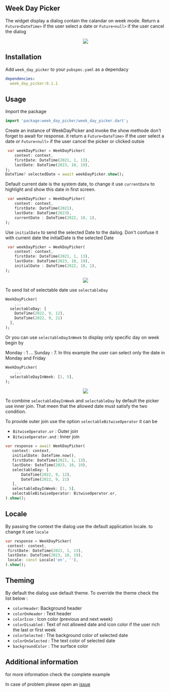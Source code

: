 ## Week Day Picker
The widget display a dialog contain the calandar on week mode.
Return a `Future<DateTime>` if the user select a date or `Future<null>` if the user cancel the dialog
<div style="text-align:center"><img src="https://raw.githubusercontent.com/MoezAyadiDev/week_day_picker/main/assets/weekdaypicker.gif"></div>

## Installation
Add `week_day_picker` to your `pubspec.yaml` as a dependacy
```yaml
dependencies:
  week_day_picker:0.1.1
```

## Usage
Import the package
```dart
import 'package:week_day_picker/week_day_picker.dart';
```

Create an instance of WeekDayPicker and invoke the show methode don't forget to await for response.
it return a `Future<DateTime>` if the user select a date or `Future<null>` if the user cancel the picker or clicked outsie

```dart
 var weekDayPicker = WeekDayPicker(
    context: context,
    firstDate: DateTime(2021, 1, 13),
    lastDate: DateTime(2023, 10, 19),
);
DateTime? selectedDate = await weekDayPicker.show();
```
Default current date is the system date, to change it use `currentDate` to highlight and show this date in first screen.
```dart
 var weekDayPicker = WeekDayPicker(
    context: context,
    firstDate: DateTime(2021),
    lastDate: DateTime(2023),
    currentDate : DateTime(2022, 10, 1),
);
```

Use `initialDate` to send the selected Date to the dailog.
Don't confuse it with current date the initialDate is the selected Date
```dart
 var weekDayPicker = WeekDayPicker(
    context: context,
    firstDate: DateTime(2021, 1, 13),
    lastDate: DateTime(2023, 10, 19),
    initialDate : DateTime(2022, 10, 1),
);
```
<div style="text-align:center"><img src="https://raw.githubusercontent.com/MoezAyadiDev/week_day_picker/main/assets/picker_selectedDate.gif"></div>


To send list of selectable date use `selectableDay`
```dart
WeekDayPicker(
    ...
  selectableDay: [
    DateTime(2022, 9, 12),
    DateTime(2022, 9, 21)
  ],
);
```

Or you can use `selectableDayInWeek` to display only specific day on week
begin by

Monday : 1 
... 
Sunday : 7.
In this example the user can select only the date in Monday and Friday
```dart
WeekDayPicker(
    ...
  selectableDayInWeek: [1, 5],
);
```
<div style="text-align:center"><img src="https://raw.githubusercontent.com/MoezAyadiDev/week_day_picker/main/assets/picker_selectableDayWeek.gif"></div>


To combine `selectableDayInWeek` and `selectableDay` by default the picker use inner join. 
That meen that the allowed date must satisfy the two condition.

To provide outer join use the option `selectableBitwiseOperator`
it can be 
 - `BitwiseOperator.or` : Outer join
 - `BitwiseOperator.and` : Inner join
 ```dart
 var response = await WeekDayPicker(
    context: context,
    initialDate: DateTime.now(),
    firstDate: DateTime(2021, 1, 13),
    lastDate: DateTime(2023, 10, 19),
    selectableDay: [
        DateTime(2022, 9, 12),
        DateTime(2022, 9, 21)
    ],
    selectableDayInWeek: [1, 5],
    selectableBitwiseOperator: BitwiseOperator.or,
).show();
```

## Locale
By passing the context the dialog use the default application locale.
to change it use `locale`
 ```dart
var response = WeekDayPicker(
  context: context,
  firstDate: DateTime(2021, 1, 13),
  lastDate: DateTime(2023, 10, 19),
  locale: const Locale('en', ''),
).show();
```


## Theming
By default the dialog use default theme. To override the theme check the list below :
- `colorHeader`: Background header
- `colorOnHeader` : Text header
- `colorIcon` : Icon color (previous and next week)
- `colorDisabled` : Text of not allowed date and icon color if the user rich the last or first week
- `colorSelected` : The background color of selected date
- `colorOnSelected` : The text color of selected date
- `backgroundColor` : The surface color
    
    
## Additional information
for more information check the complete example


In case of problem please open an [issue](https://github.com/MoezAyadiDev/week_day_picker/issues/new?template=bug_report.md)